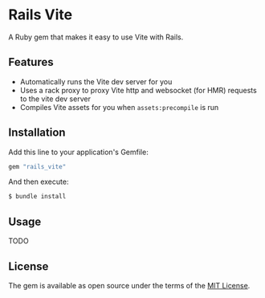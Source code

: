 # Rails Vite

A Ruby gem that makes it easy to use Vite with Rails.

## Features

- Automatically runs the Vite dev server for you
- Uses a rack proxy to proxy Vite http and websocket (for HMR) requests to the vite dev server
- Compiles Vite assets for you when `assets:precompile` is run

## Installation

Add this line to your application's Gemfile:

```ruby
gem "rails_vite"
```

And then execute:

```bash
$ bundle install
```

## Usage

TODO

## License

The gem is available as open source under the terms of the [MIT License](https://opensource.org/licenses/MIT).
